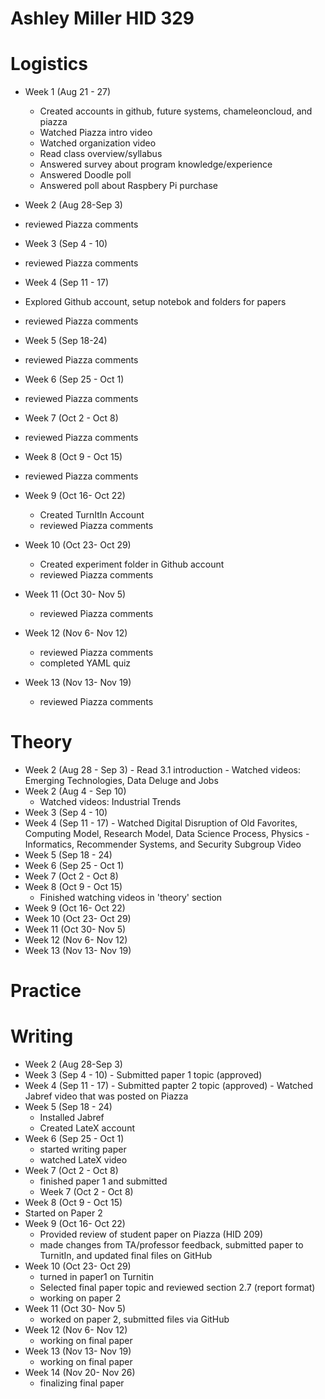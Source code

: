 # Ashley Miller HID 329

# Logistics
 - Week 1 (Aug 21 - 27)
     - Created accounts in github, future systems, chameleoncloud, and piazza
     - Watched Piazza intro video
     - Watched organization video
     - Read class overview/syllabus
     - Answered survey about program knowledge/experience
     - Answered Doodle poll
     - Answered poll about Raspbery Pi purchase
     
 - Week 2 (Aug 28-Sep 3)
  - reviewed Piazza comments
 - Week 3 (Sep 4 - 10)
  - reviewed Piazza comments
 - Week 4 (Sep 11 - 17)
  - Explored Github account, setup notebok and folders for papers 
   - reviewed Piazza comments
 - Week 5 (Sep 18-24)
  - reviewed Piazza comments
 - Week 6 (Sep 25 - Oct 1)
  - reviewed Piazza comments
 - Week 7 (Oct 2 - Oct 8)
  - reviewed Piazza comments
 - Week 8 (Oct 9 - Oct 15)
  - reviewed Piazza comments
 - Week 9 (Oct 16- Oct 22)
    - Created TurnItIn Account
     - reviewed Piazza comments
 - Week 10 (Oct 23- Oct 29)
    - Created experiment folder in Github account
     - reviewed Piazza comments
- Week 11 (Oct 30- Nov 5)
  - reviewed Piazza comments
- Week 12 (Nov 6- Nov 12)
  - reviewed Piazza comments
  - completed YAML quiz
- Week 13 (Nov 13- Nov 19)
  - reviewed Piazza comments

# Theory
 - Week 2 (Aug 28 - Sep 3)
       - Read 3.1 introduction
       - Watched videos: Emerging Technologies, Data Deluge and Jobs 
  - Week 2 (Aug 4 - Sep 10)
       - Watched videos: Industrial Trends
 - Week 3 (Sep 4 - 10)
 - Week 4 (Sep 11 - 17)
       - Watched Digital Disruption of Old Favorites, Computing  Model, Research Model, Data Science Process, Physics - Informatics, Recommender Systems, and Security Subgroup Video
 - Week 5 (Sep 18 - 24)
 - Week 6 (Sep 25 - Oct 1)
 - Week 7 (Oct 2 - Oct 8)
 - Week 8 (Oct 9 - Oct 15)
    - Finished watching videos in 'theory' section 
 - Week 9 (Oct 16- Oct 22)
 - Week 10 (Oct 23- Oct 29)
 - Week 11 (Oct 30- Nov 5)
 - Week 12 (Nov 6- Nov 12)
 - Week 13 (Nov 13- Nov 19)
 

# Practice




# Writing
 - Week 2 (Aug 28-Sep 3)
 - Week 3 (Sep 4 - 10)
       - Submitted paper 1 topic (approved)
 - Week 4 (Sep 11 - 17)
        - Submitted papter 2 topic (approved)
        - Watched Jabref video that was posted on Piazza
 - Week 5 (Sep 18 - 24)
   - Installed Jabref
   - Created LateX account
- Week 6 (Sep 25 - Oct 1)
   - started writing paper
   - watched LateX video
- Week 7 (Oct 2 - Oct 8)
   - finished paper 1 and submitted
    - Week 7 (Oct 2 - Oct 8)
 - Week 8 (Oct 9 - Oct 15)
  - Started on Paper 2
 - Week 9 (Oct 16- Oct 22)
    - Provided review of student paper on Piazza (HID 209)
    - made changes from TA/professor feedback, submitted paper to TurnitIn, and updated final files on GitHub
 - Week 10 (Oct 23- Oct 29)
   - turned in paper1 on Turnitin
   - Selected final paper topic and reviewed section 2.7 (report format)
   - working on paper 2
 - Week 11 (Oct 30- Nov 5)
   - worked on paper 2, submitted files via GitHub
 - Week 12 (Nov 6- Nov 12)
   - working on final paper
 - Week 13 (Nov 13- Nov 19)
   - working on final paper 
 - Week 14 (Nov 20- Nov 26)
   - finalizing final paper 

